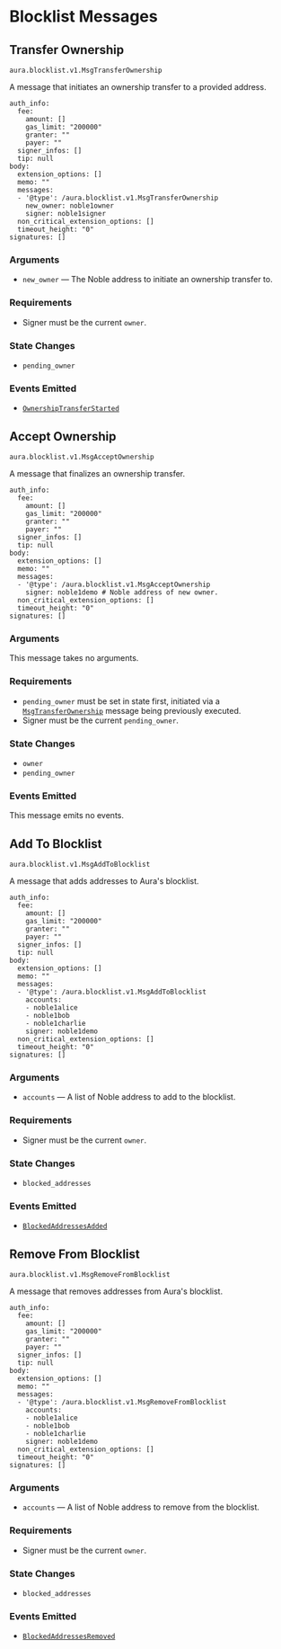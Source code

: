 # Blocklist Messages

## Transfer Ownership

`aura.blocklist.v1.MsgTransferOwnership`

A message that initiates an ownership transfer to a provided address.

```shell
auth_info:
  fee:
    amount: []
    gas_limit: "200000"
    granter: ""
    payer: ""
  signer_infos: []
  tip: null
body:
  extension_options: []
  memo: ""
  messages:
  - '@type': /aura.blocklist.v1.MsgTransferOwnership
    new_owner: noble1owner
    signer: noble1signer
  non_critical_extension_options: []
  timeout_height: "0"
signatures: []
```

### Arguments

- `new_owner` — The Noble address to initiate an ownership transfer to.

### Requirements

- Signer must be the current `owner`.

### State Changes

- `pending_owner`

### Events Emitted

- [`OwnershipTransferStarted`](./03_events_blocklist#ownershiptransferstarted)

## Accept Ownership

`aura.blocklist.v1.MsgAcceptOwnership`

A message that finalizes an ownership transfer.

```shell
auth_info:
  fee:
    amount: []
    gas_limit: "200000"
    granter: ""
    payer: ""
  signer_infos: []
  tip: null
body:
  extension_options: []
  memo: ""
  messages:
  - '@type': /aura.blocklist.v1.MsgAcceptOwnership
    signer: noble1demo # Noble address of new owner.
  non_critical_extension_options: []
  timeout_height: "0"
signatures: []
```

### Arguments

This message takes no arguments.

### Requirements

- `pending_owner` must be set in state first, initiated via
  a [`MsgTransferOwnership`](#transfer-ownership) message being previously
  executed.
- Signer must be the current `pending_owner`.

### State Changes

- `owner`
- `pending_owner`

### Events Emitted

This message emits no events.

## Add To Blocklist

`aura.blocklist.v1.MsgAddToBlocklist`

A message that adds addresses to Aura's blocklist.

```shell
auth_info:
  fee:
    amount: []
    gas_limit: "200000"
    granter: ""
    payer: ""
  signer_infos: []
  tip: null
body:
  extension_options: []
  memo: ""
  messages:
  - '@type': /aura.blocklist.v1.MsgAddToBlocklist
    accounts:
    - noble1alice
    - noble1bob
    - noble1charlie
    signer: noble1demo
  non_critical_extension_options: []
  timeout_height: "0"
signatures: []
```

### Arguments

- `accounts` — A list of Noble address to add to the blocklist.

### Requirements

- Signer must be the current `owner`.

### State Changes

- `blocked_addresses`

### Events Emitted

- [`BlockedAddressesAdded`](./03_events_blocklist#blockedaddressesadded)

## Remove From Blocklist

`aura.blocklist.v1.MsgRemoveFromBlocklist`

A message that removes addresses from Aura's blocklist.

```shell
auth_info:
  fee:
    amount: []
    gas_limit: "200000"
    granter: ""
    payer: ""
  signer_infos: []
  tip: null
body:
  extension_options: []
  memo: ""
  messages:
  - '@type': /aura.blocklist.v1.MsgRemoveFromBlocklist
    accounts:
    - noble1alice
    - noble1bob
    - noble1charlie
    signer: noble1demo
  non_critical_extension_options: []
  timeout_height: "0"
signatures: []
```

### Arguments

- `accounts` — A list of Noble address to remove from the blocklist.

### Requirements

- Signer must be the current `owner`.

### State Changes

- `blocked_addresses`

### Events Emitted

- [`BlockedAddressesRemoved`](./03_events_blocklist#blockedaddressesremoved)

